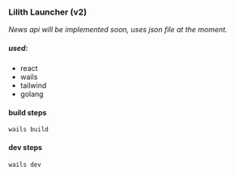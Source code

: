 ### Lilith Launcher (v2)

_News api will be implemented soon, uses json file at the moment._

##### used:

- react
- wails
- tailwind
- golang

#### build steps

```
wails build
```

#### dev steps

```
wails dev
```
